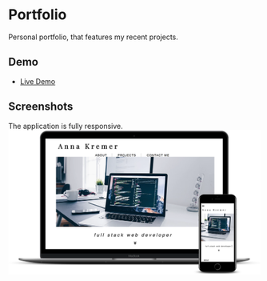 # Portfolio
Personal portfolio, that features my recent projects.

## Demo
- [Live Demo](https://annasheik.github.io/portfolio/)


## Screenshots
The application is fully responsive.
![main screen](photos/mockup.png)
